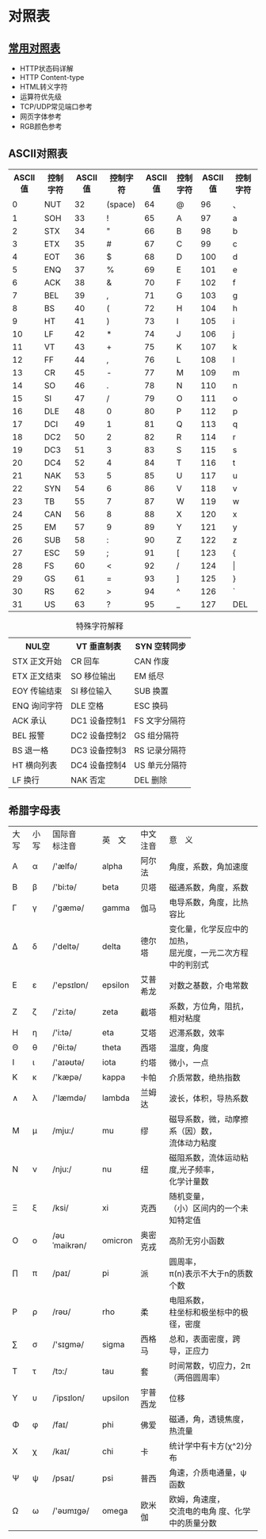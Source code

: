 # 对照表

## [常用对照表](http://tool.oschina.net/commons?type=3)
* HTTP状态码详解  
* HTTP Content-type    
* HTML转义字符  
* 运算符优先级  
* TCP/UDP常见端口参考  
* 网页字体参考  
* RGB颜色参考   

## ASCII对照表 

<table class="toolTable table" width="100%" cellspacing="0" cellpadding="0">
				<tr>
					<th class="separateColor">ASCII值</th>
					<th>控制字符</th>
					<th class="separateColor">ASCII值</th>
					<th>控制字符</th>
					<th class="separateColor">ASCII值</th>
					<th>控制字符</th>
					<th class="separateColor">ASCII值</th>
					<th>控制字符</th>
				</tr>
				<tr>
					<td class="separateColor">0</td>
					<td>NUT</td>
					<td class="separateColor">32</td>
					<td>(space)</td>
					<td class="separateColor">64</td>
					<td>@</td>
					<td class="separateColor">96</td>
					<td>、</td>
				</tr>
				<tr>
					<td class="separateColor">1</td>
					<td>SOH</td>
					<td class="separateColor">33</td>
					<td>!</td>
					<td class="separateColor">65</td>
					<td>A</td>
					<td class="separateColor">97</td>
					<td>a</td>
				</tr>
				<tr>
					<td class="separateColor">2</td>
					<td>STX</td>
					<td class="separateColor">34</td>
					<td>"</td>
					<td class="separateColor">66</td>
					<td>B</td>
					<td class="separateColor">98</td>
					<td>b</td>
				</tr>
				<tr>
					<td class="separateColor">3</td>
					<td>ETX</td>
					<td class="separateColor">35</td>
					<td>#</td>
					<td class="separateColor">67</td>
					<td>C</td>
					<td class="separateColor">99</td>
					<td>c</td>
				</tr>
				<tr>
					<td class="separateColor">4</td>
					<td>EOT</td>
					<td class="separateColor">36</td>
					<td>$</td>
					<td class="separateColor">68</td>
					<td>D</td>
					<td class="separateColor">100</td>
					<td>d</td>
				</tr>
				<tr>
					<td class="separateColor">5</td>
					<td>ENQ</td>
					<td class="separateColor">37</td>
					<td>%</td>
					<td class="separateColor">69</td>
					<td>E</td>
					<td class="separateColor">101</td>
					<td>e</td>
				</tr>
				<tr>
					<td class="separateColor">6</td>
					<td>ACK</td>
					<td class="separateColor">38</td>
					<td>&</td>
					<td class="separateColor">70</td>
					<td>F</td>
					<td class="separateColor">102</td>
					<td>f</td>
				</tr>
				<tr>
					<td class="separateColor">7</td>
					<td>BEL</td>
					<td class="separateColor">39</td>
					<td>,</td>
					<td class="separateColor">71</td>
					<td>G</td>
					<td class="separateColor">103</td>
					<td>g</td>
				</tr>
				<tr>
					<td class="separateColor">8</td>
					<td>BS</td>
					<td class="separateColor">40</td>
					<td>(</td>
					<td class="separateColor">72</td>
					<td>H</td>
					<td class="separateColor">104</td>
					<td>h</td>
				</tr>
				<tr>
					<td class="separateColor">9</td>
					<td>HT</td>
					<td class="separateColor">41</td>
					<td>)</td>
					<td class="separateColor">73</td>
					<td>I</td>
					<td class="separateColor">105</td>
					<td>i</td>
				</tr>
				<tr>
					<td class="separateColor">10</td>
					<td>LF</td>
					<td class="separateColor">42</td>
					<td>*</td>
					<td class="separateColor">74</td>
					<td>J</td>
					<td class="separateColor">106</td>
					<td>j</td>
				</tr>
				<tr>
					<td class="separateColor">11</td>
					<td>VT</td>
					<td class="separateColor">43</td>
					<td>+</td>
					<td class="separateColor">75</td>
					<td>K</td>
					<td class="separateColor">107</td>
					<td>k</td>
				</tr>
				<tr>
					<td class="separateColor">12</td>
					<td>FF</td>
					<td class="separateColor">44</td>
					<td>,</td>
					<td class="separateColor">76</td>
					<td>L</td>
					<td class="separateColor">108</td>
					<td>l</td>
				</tr>
				<tr>
					<td class="separateColor">13</td>
					<td>CR</td>
					<td class="separateColor">45</td>
					<td>-</td>
					<td class="separateColor">77</td>
					<td>M</td>
					<td class="separateColor">109</td>
					<td>m</td>
				</tr>
				<tr>
					<td class="separateColor">14</td>
					<td>SO</td>
					<td class="separateColor">46</td>
					<td>.</td>
					<td class="separateColor">78</td>
					<td>N</td>
					<td class="separateColor">110</td>
					<td>n</td>
				</tr>
				<tr>
					<td class="separateColor">15</td>
					<td>SI</td>
					<td class="separateColor">47</td>
					<td>/</td>
					<td class="separateColor">79</td>
					<td>O</td>
					<td class="separateColor">111</td>
					<td>o</td>
				</tr>
				<tr>
					<td class="separateColor">16</td>
					<td>DLE</td>
					<td class="separateColor">48</td>
					<td>0</td>
					<td class="separateColor">80</td>
					<td>P</td>
					<td class="separateColor">112</td>
					<td>p</td>
				</tr>
				<tr>
					<td class="separateColor">17</td>
					<td>DCI</td>
					<td class="separateColor">49</td>
					<td>1</td>
					<td class="separateColor">81</td>
					<td>Q</td>
					<td class="separateColor">113</td>
					<td>q</td>
				</tr>
				<tr>
					<td class="separateColor">18</td>
					<td>DC2</td>
					<td class="separateColor">50</td>
					<td>2</td>
					<td class="separateColor">82</td>
					<td>R</td>
					<td class="separateColor">114</td>
					<td>r</td>
				</tr>
				<tr>
					<td class="separateColor">19</td>
					<td>DC3</td>
					<td class="separateColor">51</td>
					<td>3</td>
					<td class="separateColor">83</td>
					<td>S</td>
					<td class="separateColor">115</td>
					<td>s</td>
				</tr>
				<tr>
					<td class="separateColor">20</td>
					<td>DC4</td>
					<td class="separateColor">52</td>
					<td>4</td>
					<td class="separateColor">84</td>
					<td>T</td>
					<td class="separateColor">116</td>
					<td>t</td>
				</tr>
				<tr>
					<td class="separateColor">21</td>
					<td>NAK</td>
					<td class="separateColor">53</td>
					<td>5</td>
					<td class="separateColor">85</td>
					<td>U</td>
					<td class="separateColor">117</td>
					<td>u</td>
				</tr>
				<tr>
					<td class="separateColor">22</td>
					<td>SYN</td>
					<td class="separateColor">54</td>
					<td>6</td>
					<td class="separateColor">86</td>
					<td>V</td>
					<td class="separateColor">118</td>
					<td>v</td>
				</tr>
				<tr>
					<td class="separateColor">23</td>
					<td>TB</td>
					<td class="separateColor">55</td>
					<td>7</td>
					<td class="separateColor">87</td>
					<td>W</td>
					<td class="separateColor">119</td>
					<td>w</td>
				</tr>
				<tr>
					<td class="separateColor">24</td>
					<td>CAN</td>
					<td class="separateColor">56</td>
					<td>8</td>
					<td class="separateColor">88</td>
					<td>X</td>
					<td class="separateColor">120</td>
					<td>x</td>
				</tr>
				<tr>
					<td class="separateColor">25</td>
					<td>EM</td>
					<td class="separateColor">57</td>
					<td>9</td>
					<td class="separateColor">89</td>
					<td>Y</td>
					<td class="separateColor">121</td>
					<td>y</td>
				</tr>
				<tr>
					<td class="separateColor">26</td>
					<td>SUB</td>
					<td class="separateColor">58</td>
					<td>:</td>
					<td class="separateColor">90</td>
					<td>Z</td>
					<td class="separateColor">122</td>
					<td>z</td>
				</tr>
				<tr>
					<td class="separateColor">27</td>
					<td>ESC</td>
					<td class="separateColor">59</td>
					<td>;</td>
					<td class="separateColor">91</td>
					<td>[</td>	
					<td class="separateColor">123</td>
					<td>{</td>
				</tr>
				<tr>
					<td class="separateColor">28</td>
					<td>FS</td>
					<td class="separateColor">60</td>
					<td>&lt;</td>
					<td class="separateColor">92</td>
					<td>/</td>	
					<td class="separateColor">124</td>
					<td>|</td>
				</tr>
				<tr>
					<td class="separateColor">29</td>
					<td>GS</td>
					<td class="separateColor">61</td>
					<td>=</td>
					<td class="separateColor">93</td>
					<td>]</td>
					<td class="separateColor">125</td>
					<td>}</td>
				</tr>
				<tr>
					<td class="separateColor">30</td>
					<td>RS</td>
					<td class="separateColor">62</td>
					<td>></td>
					<td class="separateColor">94</td>
					<td>^</td>
					<td class="separateColor">126</td>
					<td>`</td>
				</tr>
				<tr>
					<td class="separateColor">31</td>
					<td>US</td>
					<td class="separateColor">63</td>
					<td>?</td>
					<td class="separateColor">95</td>
					<td>_</td>
					<td class="separateColor">127</td>
					<td>DEL</td>
				</tr>
</table>

<table class="toolTable" width="100%" cellspacing="0" cellpadding="0">
				<caption>特殊字符解释</caption>
				<tr>
					<th>NUL空</th>
					<th>VT 垂直制表</th>
					<th>SYN 空转同步</th>
				</tr>
				<tr>
					<td>STX  正文开始</td>
					<td>CR   回车</td>
					<td>CAN  作废</td>
				</tr>
					<tr>
					<td>ETX  正文结束</td>
					<td>SO   移位输出</td>
					<td>EM   纸尽</td>
				</tr>
					<tr>
					<td>EOY  传输结束</td>
					<td>SI    移位输入</td>
					<td>SUB  换置</td>
				</tr>
					<tr>
					<td>ENQ  询问字符</td>
					<td>DLE  空格</td>
					<td>ESC  换码</td>
				</tr>
					<tr>
					<td>ACK  承认</td>
					<td>DC1  设备控制1</td>
					<td>FS   文字分隔符</td>
				</tr>
					<tr>
					<td>BEL  报警</td>
					<td>DC2  设备控制2</td>
					<td>GS   组分隔符</td>
				</tr>
					<tr>
					<td>BS   退一格</td>
					<td>DC3  设备控制3</td>
					<td>RS   记录分隔符</td>
				</tr>
					<tr>
					<td>HT   横向列表</td>
					<td>DC4  设备控制4</td>
					<td>US   单元分隔符</td>
				</tr>
					<tr>
					<td>LF   换行</td>
					<td>NAK  否定</td>
					<td>DEL  删除</td>
				</tr>
</table>

## 希腊字母表

<table class="font12 xian">
	<tbody>
		<tr>
			<td>
				大写</td>
			<td>
				小写</td>
			<td>
				国际音<br />
				标注音</td>
			<td>
				英　文</td>
			<td>
				中文<br />
				注音</td>
			<td>
				意　义</td>
		</tr>
		<tr>
			<td>
				&Alpha;</td>
			<td>
				&alpha;</td>
			<td>
				/&#39;&aelig;lfə/</td>
			<td>
				alpha</td>
			<td>
				阿尔法</td>
			<td>
				角度，系数，角加速度</td>
		</tr>
		<tr>
			<td>
				&Beta;</td>
			<td>
				&beta;</td>
			<td>
				/&#39;bi:tə/</td>
			<td>
				beta</td>
			<td>
				贝塔</td>
			<td>
				磁通系数，角度，系数</td>
		</tr>
		<tr>
			<td>
				&Gamma;</td>
			<td>
				&gamma;</td>
			<td>
				/&#39;g&aelig;mə/</td>
			<td>
				gamma</td>
			<td>
				伽马</td>
			<td>
				电导系数，角度，比热容比</td>
		</tr>
		<tr>
			<td>
				&Delta;</td>
			<td>
				&delta;</td>
			<td>
				/&#39;deltə/</td>
			<td>
				delta</td>
			<td>
				德尔塔</td>
			<td>
				变化量，化学反应中的加热，<br />
				屈光度，一元二次方程中的判别式</td>
		</tr>
		<tr>
			<td>
				&Epsilon;</td>
			<td>
				&epsilon;</td>
			<td>
				/&#39;epsɪlɒn/</td>
			<td>
				epsilon</td>
			<td>
				艾普希龙</td>
			<td>
				对数之基数，介电常数</td>
		</tr>
		<tr>
			<td>
				&Zeta;</td>
			<td>
				&zeta;</td>
			<td>
				/&#39;zi:tə/</td>
			<td>
				zeta</td>
			<td>
				截塔</td>
			<td>
				系数，方位角，阻抗，相对粘度</td>
		</tr>
		<tr>
			<td>
				&Eta;</td>
			<td>
				&eta;</td>
			<td>
				/&#39;i:tə/</td>
			<td>
				eta</td>
			<td>
				艾塔</td>
			<td>
				迟滞系数，效率</td>
		</tr>
		<tr>
			<td>
				&Theta;</td>
			<td>
				&theta;</td>
			<td>
				/&#39;&theta;i:tə/</td>
			<td>
				theta</td>
			<td>
				西塔</td>
			<td>
				温度，角度</td>
		</tr>
		<tr>
			<td>
				&Iota;</td>
			<td>
				&iota;</td>
			<td>
				/&#39;aɪəʊtə/</td>
			<td>
				iota</td>
			<td>
				约塔</td>
			<td>
				微小，一点</td>
		</tr>
		<tr>
			<td>
				&Kappa;</td>
			<td>
				&kappa;</td>
			<td>
				/&#39;k&aelig;pə/</td>
			<td>
				kappa</td>
			<td>
				卡帕</td>
			<td>
				介质常数，绝热指数</td>
		</tr>
		<tr>
			<td>
				&and;</td>
			<td>
				&lambda;</td>
			<td>
				/&#39;l&aelig;mdə/</td>
			<td>
				lambda</td>
			<td>
				兰姆达</td>
			<td>
				波长，体积，导热系数</td>
		</tr>
		<tr>
			<td>
				&Mu;</td>
			<td>
				&mu;</td>
			<td>
				/mju:/</td>
			<td>
				mu</td>
			<td>
				缪</td>
			<td>
				磁导系数，微，动摩擦系（因）数，<br />
				流体动力粘度</td>
		</tr>
		<tr>
			<td>
				&Nu;</td>
			<td>
				&nu;</td>
			<td>
				/nju:/</td>
			<td>
				nu</td>
			<td>
				纽</td>
			<td>
				磁阻系数，流体运动粘度,光子频率，<br />
				化学计量数</td>
		</tr>
		<tr>
			<td>
				&Xi;</td>
			<td>
				&xi;</td>
			<td>
				/ksi/</td>
			<td>
				xi</td>
			<td>
				克西</td>
			<td>
				随机变量，<br />
				（小）区间内的一个未知特定值</td>
		</tr>
		<tr>
			<td>
				&Omicron;</td>
			<td>
				&omicron;</td>
			<td>
				/əuˈmaikrən/</td>
			<td>
				omicron</td>
			<td>
				奥密克戎</td>
			<td>
				高阶无穷小函数</td>
		</tr>
		<tr>
			<td>
				&prod;</td>
			<td>
				&pi;</td>
			<td>
				/paɪ/</td>
			<td>
				pi</td>
			<td>
				派</td>
			<td>
				圆周率，<br />
				&pi;(n)表示不大于n的质数个数</td>
		</tr>
		<tr>
			<td>
				&Rho;</td>
			<td>
				&rho;</td>
			<td>
				/rəʊ/</td>
			<td>
				rho</td>
			<td>
				柔</td>
			<td>
				电阻系数，<br />
				柱坐标和极坐标中的极径，密度</td>
		</tr>
		<tr>
			<td>
				&sum;</td>
			<td>
				&sigma;</td>
			<td>
				/&#39;sɪɡmə/</td>
			<td>
				sigma</td>
			<td>
				西格马</td>
			<td>
				总和，表面密度，跨导，正应力</td>
		</tr>
		<tr>
			<td>
				&Tau;</td>
			<td>
				&tau;</td>
			<td>
				/tɔ:/</td>
			<td>
				tau</td>
			<td>
				套</td>
			<td>
				时间常数，切应力，2&pi;（两倍圆周率）</td>
		</tr>
		<tr>
			<td>
				&Upsilon;</td>
			<td>
				&upsilon;</td>
			<td>
				/ˈipsɪlon/</td>
			<td>
				upsilon</td>
			<td>
				宇普西龙</td>
			<td>
				位移</td>
		</tr>
		<tr>
			<td>
				&Phi;</td>
			<td>
				&phi;</td>
			<td>
				/faɪ/</td>
			<td>
				phi</td>
			<td>
				佛爱</td>
			<td>
				磁通，角，透镜焦度，热流量</td>
		</tr>
		<tr>
			<td>
				&Chi;</td>
			<td>
				&chi;</td>
			<td>
				/kaɪ/</td>
			<td>
				chi</td>
			<td>
				卡</td>
			<td>
				统计学中有卡方(&chi;^2)分布</td>
		</tr>
		<tr>
			<td>
				&Psi;</td>
			<td>
				&psi;</td>
			<td>
				/psaɪ/</td>
			<td>
				psi</td>
			<td>
				普西</td>
			<td>
				角速，介质电通量，&psi;函数</td>
		</tr>
		<tr>
			<td>
				&Omega;</td>
			<td>
				&omega;</td>
			<td>
				/&#39;əʊmɪɡə/</td>
			<td>
				omega</td>
			<td>
				欧米伽</td>
			<td>
				欧姆，角速度，<br />
				交流电的电角 度、化学中的质量分数</td>
		</tr>
	</tbody>
</table>
